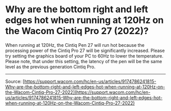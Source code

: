 # Why are the bottom right and left edges hot when running at 120Hz on the Wacom Cintiq Pro 27 (2022)?

When running at 120Hz, the Cintiq Pen 27 will run hot because the processing power of the Cintiq Pro 27 will be significantly increased.
Please try setting the graphics board of your PC to 60Hz to lower the temperature. Please note, that under this setting, the latency of the pen will be the same level as the previous generation Cintiq Pro.

---
Source: [https://support.wacom.com/hc/en-us/articles/9174786241815-Why-are-the-bottom-right-and-left-edges-hot-when-running-at-120Hz-on-the-Wacom-Cintiq-Pro-27-2022](https://support.wacom.com/hc/en-us/articles/9174786241815-Why-are-the-bottom-right-and-left-edges-hot-when-running-at-120Hz-on-the-Wacom-Cintiq-Pro-27-2022)
